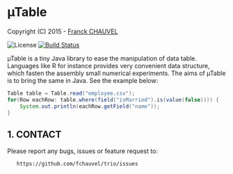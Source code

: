 
# µTable

Copyright (C) 2015 - [Franck CHAUVEL](franck.chauvel@gmail.com)

![License](https://img.shields.io/badge/License-LGPLv3-GREEN.svg)
[![Build Status](https://drone.io/github.com/fchauvel/muTable/status.png)](https://drone.io/github.com/fchauvel/muTable/latest)


µTable is a tiny Java library to ease the manipulation of data
table. Languages like R for instance provides very convenient data
structure, which fasten the assembly small numerical experiments. The
aims of µTable is to bring the same in Java. See the example below:

```java
Table table = Table.read("employee.csv");
for(Row eachRow: table.where(field("isMarried").is(value(false)))) {
	System.out.println(eachRow.getField("name"));
}
```




## 1. CONTACT

Please report any bugs, issues or feature request to:

       https://github.com/fchauvel/trio/issues	

